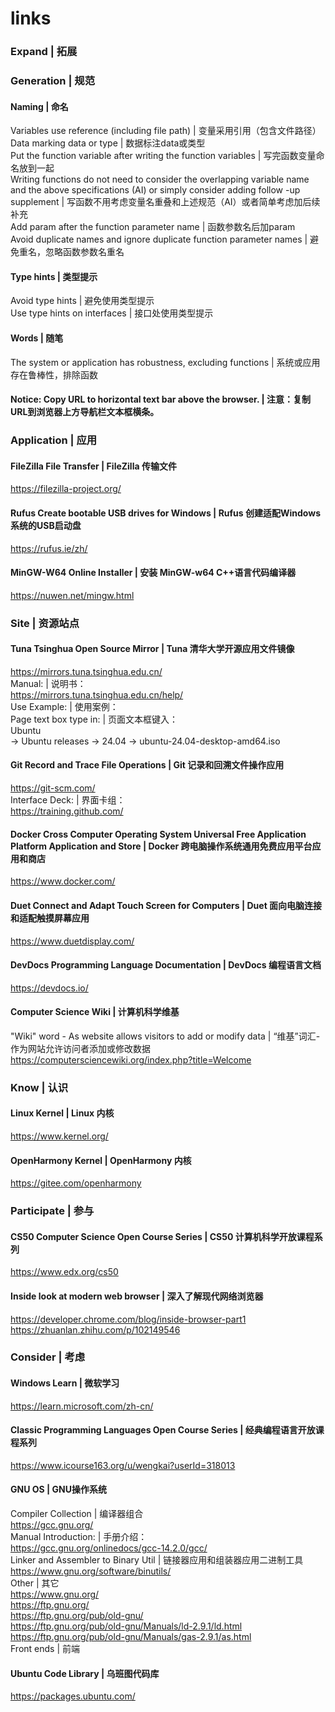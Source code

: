 # links
### Expand | 拓展  

### Generation | 规范  
#### Naming | 命名  
Variables use reference (including file path) | 变量采用引用（包含文件路径）  
Data marking data or type | 数据标注data或类型  
Put the function variable after writing the function variables | 写完函数变量命名放到一起  
Writing functions do not need to consider the overlapping variable name and the above specifications (AI) or simply consider adding follow -up supplement | 写函数不用考虑变量名重叠和上述规范（AI）或者简单考虑加后续补充  
Add param after the function parameter name | 函数参数名后加param  
Avoid duplicate names and ignore duplicate function parameter names | 避免重名，忽略函数参数名重名  

#### Type hints | 类型提示  
Avoid type hints | 避免使用类型提示  
Use type hints on interfaces | 接口处使用类型提示  

#### Words | 随笔
The system or application has robustness, excluding functions | 系统或应用存在鲁棒性，排除函数  

#### Notice: Copy URL to horizontal text bar above the browser. | 注意：复制URL到浏览器上方导航栏文本框横条。

### Application | 应用  
#### FileZilla File Transfer | FileZilla 传输文件  
https://filezilla-project.org/

#### Rufus Create bootable USB drives for Windows | Rufus 创建适配Windows系统的USB启动盘  
https://rufus.ie/zh/  

#### MinGW-W64 Online Installer | 安装 MinGW-w64 C++语言代码编译器  
https://nuwen.net/mingw.html  

### Site | 资源站点
#### Tuna Tsinghua Open Source Mirror | Tuna 清华大学开源应用文件镜像  
https://mirrors.tuna.tsinghua.edu.cn/  
Manual: | 说明书：  
https://mirrors.tuna.tsinghua.edu.cn/help/   
Use Example: | 使用案例：  
Page text box type in: | 页面文本框键入：  
Ubuntu  
-> Ubuntu releases -> 24.04 -> ubuntu-24.04-desktop-amd64.iso  

#### Git Record and Trace File Operations | Git 记录和回溯文件操作应用  
https://git-scm.com/  
Interface Deck: | 界面卡组：  
https://training.github.com/

#### Docker Cross Computer Operating System Universal Free Application Platform Application and Store | Docker 跨电脑操作系统通用免费应用平台应用和商店  
https://www.docker.com/  

#### Duet Connect and Adapt Touch Screen for Computers | Duet 面向电脑连接和适配触摸屏幕应用  
https://www.duetdisplay.com/   

#### DevDocs Programming Language Documentation | DevDocs 编程语言文档  
https://devdocs.io/  

#### Computer Science Wiki | 计算机科学维基  
"Wiki" word - As website allows visitors to add or modify data | “维基”词汇-作为网站允许访问者添加或修改数据  
https://computersciencewiki.org/index.php?title=Welcome  

### Know | 认识
#### Linux Kernel | Linux 内核  
https://www.kernel.org/  

#### OpenHarmony Kernel | OpenHarmony 内核  
https://gitee.com/openharmony  

### Participate | 参与  
#### CS50 Computer Science Open Course Series | CS50 计算机科学开放课程系列
https://www.edx.org/cs50  

#### Inside look at modern web browser | 深入了解现代网络浏览器
https://developer.chrome.com/blog/inside-browser-part1  
https://zhuanlan.zhihu.com/p/102149546  

### Consider | 考虑
#### Windows Learn | 微软学习  
https://learn.microsoft.com/zh-cn/  

#### Classic Programming Languages Open Course Series | 经典编程语言开放课程系列
https://www.icourse163.org/u/wengkai?userId=318013

#### GNU OS | GNU操作系统
Compiler Collection | 编译器组合  
https://gcc.gnu.org/  
Manual Introduction: | 手册介绍：  
https://gcc.gnu.org/onlinedocs/gcc-14.2.0/gcc/  
Linker and Assembler to Binary Util | 链接器应用和组装器应用二进制工具  
https://www.gnu.org/software/binutils/  
Other | 其它  
https://www.gnu.org/  
https://ftp.gnu.org/  
https://ftp.gnu.org/pub/old-gnu/  
https://ftp.gnu.org/pub/old-gnu/Manuals/ld-2.9.1/ld.html  
https://ftp.gnu.org/pub/old-gnu/Manuals/gas-2.9.1/as.html  
Front ends | 前端  

#### Ubuntu Code Library | 乌班图代码库  
https://packages.ubuntu.com/  
